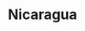 ---
title: "Nicaragua"
introtext: "Nicaragua is een magisch land van vulkanische bergtoppen, toffe feesten, jungletochten en Maya-locaties. Het is veilig, alles in het land is makkelijk te bereizen en heeft voor elk wat wils. Nicaragua is niet alleen een mooie maar ook een goedkope plek om te reizen in Midden-Amerika. Om deze reden is het land ook een uitstekende plek voor mensen die met een beperkt budget toch een verre reis willen maken. "
introimage: "https://lh3.googleusercontent.com/woRYWWxGVJdCn139ID_bJ7tklxufHkm04ty0n7DkH7KMGV0QHoaf5jBqQZuXI7szxnP-PFdjuziOFsWYCXX-ouxdpzKSPCFhsZ1KaM_IBPbmfrxVlCj6v6ofAWoriE3s6a2s1dSIlw=w800"
surface: "130.000"
inhabitants: "6.200.000"
rate: "41,79"
valuta: "córdoba"
main_text: "Als je lekker wilt chillen op een tropisch eiland is Little Corn Island een aanrader, dit is echt een parel in de Caribische zee. Naast luieren op het strand kun je in Nicaragua prima hiken door de prachtige jungle en moet je zeker één van de vele vulkanen beklimmen!"
fact_one_text: ""
fact_two_text: ""
bigmac_index: ""
images: "https://lh3.googleusercontent.com/Jj5XN0uQm881z3_jB6sT4SpjoHYjJNSoqlK31nk5hOZy37c9jUl0k5d4s_2fPDXXtOtQD0RyKVP5j_mM4v8615wqr4qpwDNJsUbf1C6ANH-D8CaZ8NR4krNJXPueceWlMXtH6FTiHg=w800|https://lh3.googleusercontent.com/zEKfvuHID2I3fFJOsFPlslHv5dQWL8pHQM2aEOea8uFhK_xfnBuHAwtDJlwh1QJlzcq04vCbf1-at89Jz2YdRPRiZP0Xb9ZflY0hNth0wk37fhbI1BnzoneWOEk6wPtsTmBxn7_AvA=w800|https://lh3.googleusercontent.com/WpKfh18-vQD03uK_Bthw4fg5N03iEr8xx97h0a-Ly2-2K-Qw0WO4P2ENwMDvX2ZRkUyFTnUMSwdgYPLCR-P313dfmvKhMyEnveG66YfXQQp6hB3v8N5-DORPDLR-TK6wyiqTnMiu0A=w800|https://lh3.googleusercontent.com/CS3Q8UWEow7kM_0GhKvwHOxpzwpMUg8vf1vqKZsZR7J48XsMS9HRMCsbbWthLGfcpUw1nbruByAW9fdjCiheeYaiGRzcGtS78kjHXEnRgvi-7B5Y859yhYVYcDSYUpR4yFbMsvEcRw=w800"
flight_button_title: "Check vluchtprijzen Nicaragua"
flight_button_url: "https://lt45.net/c/?si=11986&li=1528136&wi=335922&ws=&dl=transport%2Fflights%2Fnl%2Fni%2F%3Flocale%3Dnl-NL%26currency%3DEUR%26market%3DNL"
inspiration_url: "https://partner.bol.com/click/click?p=2&t=url&s=1025999&f=TXL&url=https%3A%2F%2Fwww.bol.com%2Fnl%2Fp%2Flonely-planet-nicaragua-dr-4%2F9200000057961745%2F&name=Lonely%20Planet%20Nicaragua%20dr%204%2C%20Lonely%20Planet"
country_code: "ni"
hotels_url: "https://www.booking.com/country/ni.nl.html?aid=1837623"
continent: "Noord-Amerika"
---
